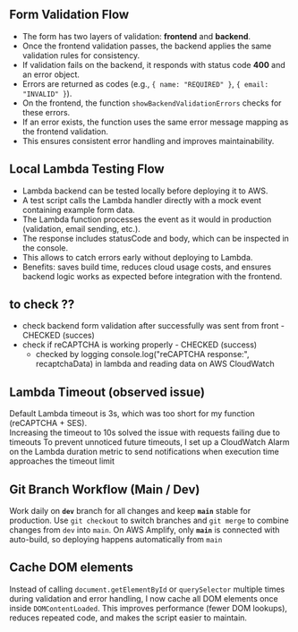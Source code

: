 ## Form Validation Flow

- The form has two layers of validation: **frontend** and **backend**.
- Once the frontend validation passes, the backend applies the same validation rules for consistency.
- If validation fails on the backend, it responds with status code **400** and an error object.
- Errors are returned as codes (e.g., `{ name: "REQUIRED" }`, `{ email: "INVALID" }`).
- On the frontend, the function `showBackendValidationErrors` checks for these errors.
- If an error exists, the function uses the same error message mapping as the frontend validation.
- This ensures consistent error handling and improves maintainability.

## Local Lambda Testing Flow

- Lambda backend can be tested locally before deploying it to AWS.
- A test script calls the Lambda handler directly with a mock event containing example form data.
- The Lambda function processes the event as it would in production (validation, email sending, etc.).
- The response includes statusCode and body, which can be inspected in the console.
- This allows to catch errors early without deploying to Lambda.
- Benefits: saves build time, reduces cloud usage costs, and ensures backend logic works as expected before integration with the frontend.

## to check ??

- check backend form validation after successfully was sent from front - CHECKED (succes)
- check if reCAPTCHA is working properly - CHECKED (success)
  - checked by logging console.log("reCAPTCHA response:", recaptchaData) in lambda and reading data on AWS CloudWatch

## Lambda Timeout (observed issue)

Default Lambda timeout is 3s, which was too short for my function (reCAPTCHA + SES).  
Increasing the timeout to 10s solved the issue with requests failing due to timeouts
To prevent unnoticed future timeouts, I set up a CloudWatch Alarm on the Lambda duration metric to send notifications when execution time approaches the timeout limit

## Git Branch Workflow (Main / Dev)

Work daily on **`dev`** branch for all changes and keep **`main`** stable for production. Use `git checkout` to switch branches and `git merge` to combine changes from `dev` into `main`. On AWS Amplify, only **`main`** is connected with auto-build, so deploying happens automatically from `main`

## Cache DOM elements

Instead of calling `document.getElementById` or `querySelector` multiple times
during validation and error handling, I now cache all DOM elements once inside
`DOMContentLoaded`. This improves performance (fewer DOM lookups), reduces
repeated code, and makes the script easier to maintain.

